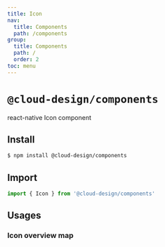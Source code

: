 ```yaml
---
title: Icon
nav:
  title: Components
  path: /components
group:
  title: Components
  path: /
  order: 2
toc: menu
---
```


# `@cloud-design/components`

react-native Icon component

## Install

```sh
$ npm install @cloud-design/components
```

## Import

```js
import { Icon } from '@cloud-design/components'
```

## Usages

### Icon overview map

<code src="./demo/index.tsx"></code>
